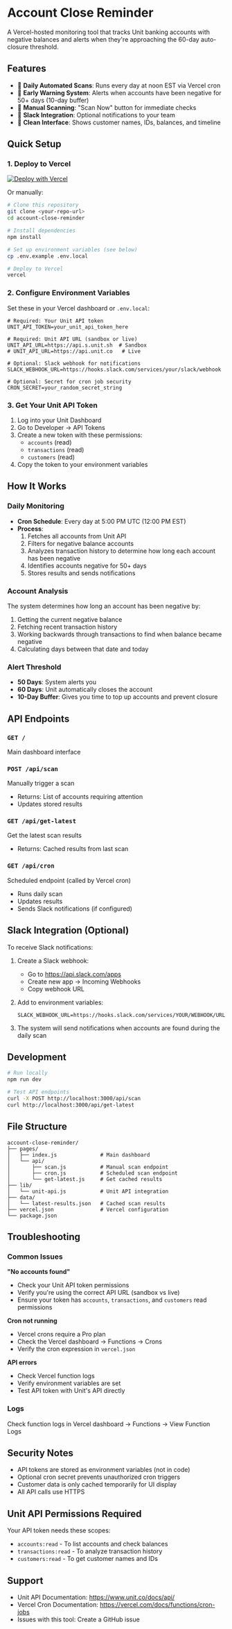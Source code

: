# Account Close Reminder

A Vercel-hosted monitoring tool that tracks Unit banking accounts with negative balances and alerts when they're approaching the 60-day auto-closure threshold.

## Features

- 🔄 **Daily Automated Scans**: Runs every day at noon EST via Vercel cron
- 🚨 **Early Warning System**: Alerts when accounts have been negative for 50+ days (10-day buffer)
- 🎯 **Manual Scanning**: "Scan Now" button for immediate checks
- 💬 **Slack Integration**: Optional notifications to your team
- 🎨 **Clean Interface**: Shows customer names, IDs, balances, and timeline

## Quick Setup

### 1. Deploy to Vercel

[![Deploy with Vercel](https://vercel.com/button)](https://vercel.com/new)

Or manually:

```bash
# Clone this repository
git clone <your-repo-url>
cd account-close-reminder

# Install dependencies
npm install

# Set up environment variables (see below)
cp .env.example .env.local

# Deploy to Vercel
vercel
```

### 2. Configure Environment Variables

Set these in your Vercel dashboard or `.env.local`:

```env
# Required: Your Unit API token
UNIT_API_TOKEN=your_unit_api_token_here

# Required: Unit API URL (sandbox or live)
UNIT_API_URL=https://api.s.unit.sh  # Sandbox
# UNIT_API_URL=https://api.unit.co   # Live

# Optional: Slack webhook for notifications
SLACK_WEBHOOK_URL=https://hooks.slack.com/services/your/slack/webhook

# Optional: Secret for cron job security
CRON_SECRET=your_random_secret_string
```

### 3. Get Your Unit API Token

1. Log into your Unit Dashboard
2. Go to Developer → API Tokens
3. Create a new token with these permissions:
   - `accounts` (read)
   - `transactions` (read)
   - `customers` (read)
4. Copy the token to your environment variables

## How It Works

### Daily Monitoring
- **Cron Schedule**: Every day at 5:00 PM UTC (12:00 PM EST)
- **Process**:
  1. Fetches all accounts from Unit API
  2. Filters for negative balance accounts
  3. Analyzes transaction history to determine how long each account has been negative
  4. Identifies accounts negative for 50+ days
  5. Stores results and sends notifications

### Account Analysis
The system determines how long an account has been negative by:
1. Getting the current negative balance
2. Fetching recent transaction history
3. Working backwards through transactions to find when balance became negative
4. Calculating days between that date and today

### Alert Threshold
- **50 Days**: System alerts you
- **60 Days**: Unit automatically closes the account
- **10-Day Buffer**: Gives you time to top up accounts and prevent closure

## API Endpoints

### `GET /` 
Main dashboard interface

### `POST /api/scan`
Manually trigger a scan
- Returns: List of accounts requiring attention
- Updates stored results

### `GET /api/get-latest`
Get the latest scan results
- Returns: Cached results from last scan

### `GET /api/cron`
Scheduled endpoint (called by Vercel cron)
- Runs daily scan
- Updates results
- Sends Slack notifications (if configured)

## Slack Integration (Optional)

To receive Slack notifications:

1. Create a Slack webhook:
   - Go to https://api.slack.com/apps
   - Create new app → Incoming Webhooks
   - Copy webhook URL

2. Add to environment variables:
   ```env
   SLACK_WEBHOOK_URL=https://hooks.slack.com/services/YOUR/WEBHOOK/URL
   ```

3. The system will send notifications when accounts are found during the daily scan

## Development

```bash
# Run locally
npm run dev

# Test API endpoints
curl -X POST http://localhost:3000/api/scan
curl http://localhost:3000/api/get-latest
```

## File Structure

```
account-close-reminder/
├── pages/
│   ├── index.js              # Main dashboard
│   └── api/
│       ├── scan.js           # Manual scan endpoint  
│       ├── cron.js           # Scheduled scan endpoint
│       └── get-latest.js     # Get cached results
├── lib/
│   └── unit-api.js           # Unit API integration
├── data/
│   └── latest-results.json   # Cached scan results
├── vercel.json               # Vercel configuration
└── package.json
```

## Troubleshooting

### Common Issues

**"No accounts found"**
- Check your Unit API token permissions
- Verify you're using the correct API URL (sandbox vs live)
- Ensure your token has `accounts`, `transactions`, and `customers` read permissions

**Cron not running**
- Vercel crons require a Pro plan
- Check the Vercel dashboard → Functions → Crons
- Verify the cron expression in `vercel.json`

**API errors**
- Check Vercel function logs
- Verify environment variables are set
- Test API token with Unit's API directly

### Logs
Check function logs in Vercel dashboard → Functions → View Function Logs

## Security Notes

- API tokens are stored as environment variables (not in code)
- Optional cron secret prevents unauthorized cron triggers
- Customer data is only cached temporarily for UI display
- All API calls use HTTPS

## Unit API Permissions Required

Your API token needs these scopes:
- `accounts:read` - To list accounts and check balances  
- `transactions:read` - To analyze transaction history
- `customers:read` - To get customer names and IDs

## Support

- Unit API Documentation: https://www.unit.co/docs/api/
- Vercel Cron Documentation: https://vercel.com/docs/functions/cron-jobs
- Issues with this tool: Create a GitHub issue
